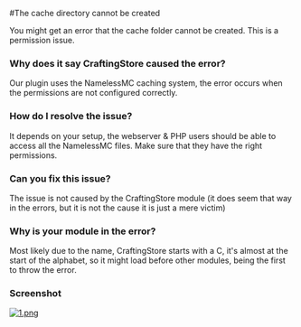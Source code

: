 #The cache directory cannot be created

You might get an error that the cache folder cannot be created. This is a permission issue.

### Why does it say CraftingStore caused the error?
Our plugin uses the NamelessMC caching system, the error occurs when the permissions are not configured correctly.

### How do I resolve the issue?
It depends on your setup, the webserver & PHP users should be able to access all the NamelessMC files. Make sure that they have the right permissions.

### Can you fix this issue?
The issue is not caused by the CraftingStore module (it does seem that way in the errors, but it is not the cause it is just a mere victim)

### Why is your module in the error?
Most likely due to the name, CraftingStore starts with a C, it's almost at the start of the alphabet, so it might load before other modules, being the first to throw the error.

### Screenshot
[![1.png](/img/namelessmc/HChVcUIYv8.png)](/img/namelessmc/HChVcUIYv8.png)